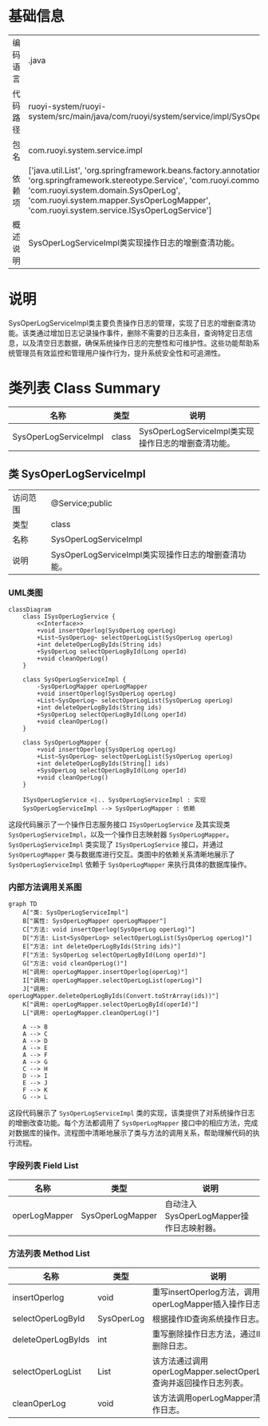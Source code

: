 # 基础信息

|      |      |
|------|------|
| 编码语言 | .java |
| 代码路径 | ruoyi-system/ruoyi-system/src/main/java/com/ruoyi/system/service/impl/SysOperLogServiceImpl.java |
| 包名 | com.ruoyi.system.service.impl |
| 依赖项 | ['java.util.List', 'org.springframework.beans.factory.annotation.Autowired', 'org.springframework.stereotype.Service', 'com.ruoyi.common.core.text.Convert', 'com.ruoyi.system.domain.SysOperLog', 'com.ruoyi.system.mapper.SysOperLogMapper', 'com.ruoyi.system.service.ISysOperLogService'] |
| 概述说明 | SysOperLogServiceImpl类实现操作日志的增删查清功能。 |

# 说明

SysOperLogServiceImpl类主要负责操作日志的管理，实现了日志的增删查清功能。该类通过增加日志记录操作事件，删除不需要的日志条目，查询特定日志信息，以及清空日志数据，确保系统操作日志的完整性和可维护性。这些功能帮助系统管理员有效监控和管理用户操作行为，提升系统安全性和可追溯性。

# 类列表 Class Summary

| 名称   | 类型  | 说明 |
|-------|------|-------------|
| SysOperLogServiceImpl | class | SysOperLogServiceImpl类实现操作日志的增删查清功能。 |



## 类 SysOperLogServiceImpl

|      |      |
|------|------|
| 访问范围 | @Service;public |
| 类型 | class |
| 名称 | SysOperLogServiceImpl |
| 说明 | SysOperLogServiceImpl类实现操作日志的增删查清功能。 |


### UML类图

```mermaid
classDiagram
    class ISysOperLogService {
        <<Interface>>
        +void insertOperlog(SysOperLog operLog)
        +List~SysOperLog~ selectOperLogList(SysOperLog operLog)
        +int deleteOperLogByIds(String ids)
        +SysOperLog selectOperLogById(Long operId)
        +void cleanOperLog()
    }

    class SysOperLogServiceImpl {
        -SysOperLogMapper operLogMapper
        +void insertOperlog(SysOperLog operLog)
        +List~SysOperLog~ selectOperLogList(SysOperLog operLog)
        +int deleteOperLogByIds(String ids)
        +SysOperLog selectOperLogById(Long operId)
        +void cleanOperLog()
    }

    class SysOperLogMapper {
        +void insertOperlog(SysOperLog operLog)
        +List~SysOperLog~ selectOperLogList(SysOperLog operLog)
        +int deleteOperLogByIds(String[] ids)
        +SysOperLog selectOperLogById(Long operId)
        +void cleanOperLog()
    }

    ISysOperLogService <|.. SysOperLogServiceImpl : 实现
    SysOperLogServiceImpl --> SysOperLogMapper : 依赖
```

这段代码展示了一个操作日志服务接口 `ISysOperLogService` 及其实现类 `SysOperLogServiceImpl`，以及一个操作日志映射器 `SysOperLogMapper`。`SysOperLogServiceImpl` 类实现了 `ISysOperLogService` 接口，并通过 `SysOperLogMapper` 类与数据库进行交互。类图中的依赖关系清晰地展示了 `SysOperLogServiceImpl` 依赖于 `SysOperLogMapper` 来执行具体的数据库操作。


### 内部方法调用关系图

```mermaid
graph TD
    A["类: SysOperLogServiceImpl"]
    B["属性: SysOperLogMapper operLogMapper"]
    C["方法: void insertOperlog(SysOperLog operLog)"]
    D["方法: List<SysOperLog> selectOperLogList(SysOperLog operLog)"]
    E["方法: int deleteOperLogByIds(String ids)"]
    F["方法: SysOperLog selectOperLogById(Long operId)"]
    G["方法: void cleanOperLog()"]
    H["调用: operLogMapper.insertOperlog(operLog)"]
    I["调用: operLogMapper.selectOperLogList(operLog)"]
    J["调用: operLogMapper.deleteOperLogByIds(Convert.toStrArray(ids))"]
    K["调用: operLogMapper.selectOperLogById(operId)"]
    L["调用: operLogMapper.cleanOperLog()"]

    A --> B
    A --> C
    A --> D
    A --> E
    A --> F
    A --> G
    C --> H
    D --> I
    E --> J
    F --> K
    G --> L
```

这段代码展示了 `SysOperLogServiceImpl` 类的实现，该类提供了对系统操作日志的增删改查功能。每个方法都调用了 `SysOperLogMapper` 接口中的相应方法，完成对数据库的操作。流程图中清晰地展示了类与方法的调用关系，帮助理解代码的执行流程。

### 字段列表 Field List

| 名称  | 类型  | 说明 |
|-------|-------|------|
| operLogMapper | SysOperLogMapper | 自动注入SysOperLogMapper操作日志映射器。 |

### 方法列表 Method List

| 名称  | 类型  | 说明 |
|-------|-------|------|
| insertOperlog | void | 重写insertOperlog方法，调用operLogMapper插入操作日志。 |
| selectOperLogById | SysOperLog | 根据操作ID查询系统操作日志。 |
| deleteOperLogByIds | int | 重写删除操作日志方法，通过ID数组删除日志。 |
| selectOperLogList | List<SysOperLog> | 该方法通过调用operLogMapper.selectOperLogList查询并返回操作日志列表。 |
| cleanOperLog | void | 该方法调用operLogMapper清理操作日志。 |




